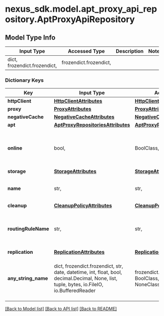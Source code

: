 # nexus_sdk.model.apt_proxy_api_repository.AptProxyApiRepository

## Model Type Info

| Input Type                   | Accessed Type          | Description | Notes |
| ---------------------------- | ---------------------- | ----------- | ----- |
| dict, frozendict.frozendict, | frozendict.frozendict, |             |

### Dictionary Keys

| Key                 | Input Type                                                                                                                                  | Accessed Type                                                                           | Description                                                        | Notes      |
| ------------------- | ------------------------------------------------------------------------------------------------------------------------------------------- | --------------------------------------------------------------------------------------- | ------------------------------------------------------------------ | ---------- |
| **httpClient**      | [**HttpClientAttributes**](HttpClientAttributes.md)                                                                                         | [**HttpClientAttributes**](HttpClientAttributes.md)                                     |                                                                    |
| **proxy**           | [**ProxyAttributes**](ProxyAttributes.md)                                                                                                   | [**ProxyAttributes**](ProxyAttributes.md)                                               |                                                                    |
| **negativeCache**   | [**NegativeCacheAttributes**](NegativeCacheAttributes.md)                                                                                   | [**NegativeCacheAttributes**](NegativeCacheAttributes.md)                               |                                                                    |
| **apt**             | [**AptProxyRepositoriesAttributes**](AptProxyRepositoriesAttributes.md)                                                                     | [**AptProxyRepositoriesAttributes**](AptProxyRepositoriesAttributes.md)                 |                                                                    |
| **online**          | bool,                                                                                                                                       | BoolClass,                                                                              | Whether this repository accepts incoming requests                  |
| **storage**         | [**StorageAttributes**](StorageAttributes.md)                                                                                               | [**StorageAttributes**](StorageAttributes.md)                                           |                                                                    |
| **name**            | str,                                                                                                                                        | str,                                                                                    | A unique identifier for this repository                            | [optional] |
| **cleanup**         | [**CleanupPolicyAttributes**](CleanupPolicyAttributes.md)                                                                                   | [**CleanupPolicyAttributes**](CleanupPolicyAttributes.md)                               |                                                                    | [optional] |
| **routingRuleName** | str,                                                                                                                                        | str,                                                                                    | The name of the routing rule assigned to this repository           | [optional] |
| **replication**     | [**ReplicationAttributes**](ReplicationAttributes.md)                                                                                       | [**ReplicationAttributes**](ReplicationAttributes.md)                                   |                                                                    | [optional] |
| **any_string_name** | dict, frozendict.frozendict, str, date, datetime, int, float, bool, decimal.Decimal, None, list, tuple, bytes, io.FileIO, io.BufferedReader | frozendict.frozendict, str, BoolClass, decimal.Decimal, NoneClass, tuple, bytes, FileIO | any string name can be used but the value must be the correct type | [optional] |

[[Back to Model list]](../../README.md#documentation-for-models) [[Back to API list]](../../README.md#documentation-for-api-endpoints) [[Back to README]](../../README.md)
